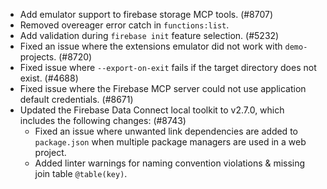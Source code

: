 - Add emulator support to firebase storage MCP tools. (#8707)
- Removed overeager error catch in `functions:list`.
- Add validation during `firebase init` feature selection. (#5232)
- Fixed an issue where the extensions emulator did not work with `demo-` projects. (#8720)
- Fixed issue where `--export-on-exit` fails if the target directory does not exist. (#4688)
- Fixed issue where the Firebase MCP server could not use application default credentials. (#8671)
- Updated the Firebase Data Connect local toolkit to v2.7.0, which includes the following changes: (#8743)
  - Fixed an issue where unwanted link dependencies are added to `package.json` when multiple package managers are used in a web project.
  - Added linter warnings for naming convention violations & missing join table `@table(key)`.
